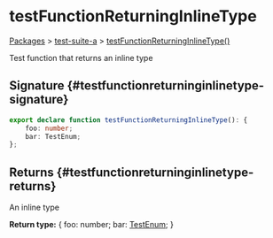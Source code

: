 # testFunctionReturningInlineType

[Packages](/) > [test-suite-a](/test-suite-a/) > [testFunctionReturningInlineType()](/test-suite-a/testfunctionreturninginlinetype-function)

Test function that returns an inline type

## Signature {#testfunctionreturninginlinetype-signature}

```typescript
export declare function testFunctionReturningInlineType(): {
    foo: number;
    bar: TestEnum;
};
```

## Returns {#testfunctionreturninginlinetype-returns}

An inline type

**Return type:** {     foo: number;     bar: [TestEnum](/test-suite-a/testenum-enum/); }
